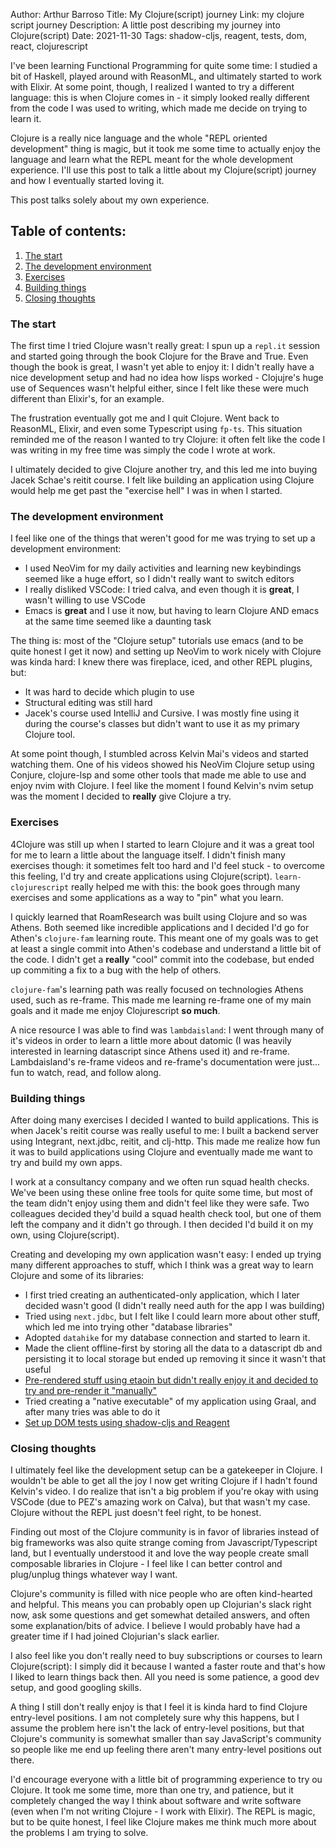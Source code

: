 Author: Arthur Barroso
Title: My Clojure(script) journey
Link: my clojure script journey
Description: A little post describing my journey into Clojure(script)
Date: 2021-11-30
Tags: shadow-cljs, reagent, tests, dom, react, clojurescript

I've been learning Functional Programming for quite some time: I studied a bit of Haskell, played around with ReasonML, and ultimately started to work with Elixir. At some point, though, I realized I wanted to try a different language: this is when Clojure comes in - it simply looked really different from the code I was used to writing, which made me decide on trying to learn it.

Clojure is a really nice language and the whole "REPL oriented development" thing is magic, but it took me some time to actually enjoy the language and learn what the REPL meant for the whole development experience. I'll use this post to talk a little about my Clojure(script) journey and how I eventually started loving it.

This post talks solely about my own experience.

## Table of contents:
1. [The start](#start)
2. [The development environment](#devenv)
3. [Exercises](#exercises)
4. [Building things](#building)
5. [Closing thoughts](#closing)

### The start <a name="start"></a>
The first time I tried Clojure wasn't really great: I spun up a `repl.it` session and started going through the book Clojure for the Brave and True. Even though the book is great, I wasn't yet able to enjoy it: I didn't really have a nice development setup and had no idea how lisps worked - Clojujre's huge use of Sequences wasn't helpful either, since I felt like these were much different than Elixir's, for an example. 

The frustration eventually got me and I quit Clojure. Went back to ReasonML, Elixir, and even some Typescript using `fp-ts`. This situation reminded me of the reason I wanted to try Clojure: it often felt like the code I was writing in my free time was simply the code I wrote at work.

I ultimately decided to give Clojure another try, and this led me into buying Jacek Schae's reitit course. I felt like building an application using Clojure would help me get past the "exercise hell" I was in when I started.

### The development environment <a name="devenv"></a>
I feel like one of the things that weren't good for me was trying to set up a development environment:
- I used NeoVim for my daily activities and learning new keybindings seemed like a huge effort, so I didn't really want to switch editors
- I really disliked VSCode: I tried calva, and even though it is **great**, I wasn't willing to use VSCode
- Emacs is **great** and I use it now, but having to learn Clojure AND emacs at the same time seemed like a daunting task

The thing is: most of the "Clojure setup" tutorials use emacs (and to be quite honest I get it now) and setting up NeoVim to work nicely with Clojure was kinda hard: I knew there was fireplace, iced, and other REPL plugins, but:
- It was hard to decide which plugin to use
- Structural editing was still hard
- Jacek's course used IntelliJ and Cursive. I was mostly fine using it during the course's classes but didn't want to use it as my primary Clojure tool.

At some point though, I stumbled across Kelvin Mai's videos and started watching them. One of his videos showed his NeoVim Clojure setup using Conjure, clojure-lsp and some other tools that made me able to use and enjoy nvim with Clojure. I feel like the moment I found Kelvin's nvim setup was the moment I decided to **really** give Clojure a try.

### Exercises <a name="exercises"></a>
4Clojure was still up when I started to learn Clojure and it was a great tool for me to learn a little about the language itself. I didn't finish many exercises though: it sometimes felt too hard and I'd feel stuck - to overcome this feeling, I'd try and create applications using Clojure(script). `learn-clojurescript` really helped me with this: the book goes through many exercises and some applications as a way to "pin" what you learn.

I quickly learned that RoamResearch was built using Clojure and so was Athens. Both seemed like incredible applications and I decided I'd go for Athen's `clojure-fam` learning route. This meant one of my goals was to get at least a single commit into Athen's codebase and understand a little bit of the code. I didn't get a **really** "cool" commit into the codebase, but ended up commiting a fix to a bug with the help of others. 

`clojure-fam`'s learning path was really focused on technologies Athens used, such as re-frame. This made me learning re-frame one of my main goals and it made me enjoy Clojurescript **so much**.

A nice resource I was able to find was `lambdaisland`: I went through many of it's videos in order to learn a little more about datomic (I was heavily interested in learning datascript since Athens used it) and re-frame. Lambdaisland's re-frame videos and re-frame's documentation were just... fun to watch, read, and follow along.

### Building things <a name="building"></a>
After doing many exercises I decided I wanted to build applications. This is when Jacek's reitit course was really useful to me: I built a backend server using Integrant, next.jdbc, reitit, and clj-http. This made me realize how fun it was to build applications using Clojure and eventually made me want to try and build my own apps.

I work at a consultancy company and we often run squad health checks. We've been using these online free tools for quite some time, but most of the team didn't enjoy using them and didn't feel like they were safe. Two colleagues decided they'd build a squad health check tool, but one of them left the company and it didn't go through. I then decided I'd build it on my own, using Clojure(script).

Creating and developing my own application wasn't easy: I ended up trying many different approaches to stuff, which I think was a great way to learn Clojure and some of its libraries:
- I first tried creating an authenticated-only application, which I later decided wasn't good (I didn't really need auth for the app I was building)
- Tried using `next.jdbc`, but I felt like I could learn more about other stuff, which led me into trying other "database libraries"
- Adopted `datahike` for my database connection and started to learn it.
- Made the client offline-first by storing all the data to a datascript db and persisting it to local storage but ended up removing it since it wasn't that useful
- [Pre-rendered stuff using etaoin but didn't really enjoy it and decided to try and pre-render it "manually"](https://www.arthurbrrs.me/prerendering-react-clojurescript-land.html)
- Tried creating a "native executable" of my application using Graal, and after many tries was able to do it
- [Set up DOM tests using shadow-cljs and Reagent](https://www.arthurbrrs.me/prerendering-react-clojurescript-land.html)

### Closing thoughts <a name="closing"></a>

I ultimately feel like the development setup can be a gatekeeper in Clojure. I wouldn't be able to get all the joy I now get writing Clojure if I hadn't found Kelvin's video. I do realize that isn't a big problem if you're okay with using VSCode (due to PEZ's amazing work on Calva), but that wasn't my case. Clojure without the REPL just doesn't feel right, to be honest.

Finding out most of the Clojure community is in favor of libraries instead of big frameworks was also quite strange coming from Javascript/Typescript land, but I eventually understood it and love the way people create small composable libraries in Clojure - I feel like I can better control and plug/unplug things whatever way I want.

Clojure's community is filled with nice people who are often kind-hearted and helpful. This means you can probably open up Clojurian's slack right now, ask some questions and get somewhat detailed answers, and often some explanation/bits of advice. I believe I would probably have had a greater time if I had joined Clojurian's slack earlier.

I also feel like you don't really need to buy subscriptions or courses to learn Clojure(script): I simply did it because I wanted a faster route and that's how I liked to learn things back then. All you need is some patience, a good dev setup, and good googling skills.

A thing I still don't really enjoy is that I feel it is kinda hard to find Clojure entry-level positions. I am not completely sure why this happens, but I assume the problem here isn't the lack of entry-level positions, but that Clojure's community is somewhat smaller than say JavaScript's community so people like me end up feeling there aren't many entry-level positions out there.

I'd encourage everyone with a little bit of programming experience to try ou Clojure. It took me some time, more than one try, and patience, but it completely changed the way I think about software and write software (even when I'm not writing Clojure - I work with Elixir). The REPL is magic, but to be quite honest, I feel like Clojure makes me think much more about the problems I am trying to solve.
